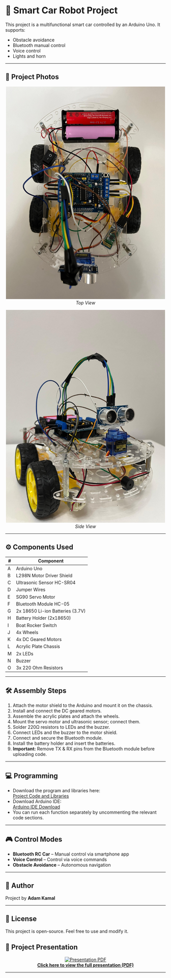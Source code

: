 # 🚗 Smart Car Robot Project

This project is a multifunctional smart car controlled by an Arduino Uno. It supports:
- Obstacle avoidance
- Bluetooth manual control
- Voice control
- Lights and horn

---

## 📸 Project Photos

<p align="center">
  <img src="images/smart_car_top_view.jpeg" alt="Smart Car Top View" width="500">
  <br><em>Top View</em>
</p>

<p align="center">
  <img src="images/smart_car_side_view.jpeg" alt="Smart Car Side View" width="500">
  <br><em>Side View</em>
</p>

---

## ⚙️ Components Used

| # | Component                            |
|---|---------------------------------------|
| A | Arduino Uno                          |
| B | L298N Motor Driver Shield            |
| C | Ultrasonic Sensor HC-SR04            |
| D | Jumper Wires                         |
| E | SG90 Servo Motor                     |
| F | Bluetooth Module HC-05               |
| G | 2x 18650 Li-ion Batteries (3.7V)     |
| H | Battery Holder (2x18650)             |
| I | Boat Rocker Switch                   |
| J | 4x Wheels                            |
| K | 4x DC Geared Motors                  |
| L | Acrylic Plate Chassis                |
| M | 2x LEDs                               |
| N | Buzzer                               |
| O | 3x 220 Ohm Resistors                 |

---

## 🛠️ Assembly Steps

1. Attach the motor shield to the Arduino and mount it on the chassis.
2. Install and connect the DC geared motors.
3. Assemble the acrylic plates and attach the wheels.
4. Mount the servo motor and ultrasonic sensor; connect them.
5. Solder 220Ω resistors to LEDs and the buzzer.
6. Connect LEDs and the buzzer to the motor shield.
7. Connect and secure the Bluetooth module.
8. Install the battery holder and insert the batteries.
9. **Important:** Remove TX & RX pins from the Bluetooth module before uploading code.

---

## 💻 Programming

- Download the program and libraries here:  
  [Project Code and Libraries](https://drive.google.com/drive/folders/1jyLItCMqog7aEtQauIE6jvyHFuKo8V9M?usp=sharing)
- Download Arduino IDE:  
  [Arduino IDE Download](https://support.arduino.cc/hc/en-us/articles/360019833020-Download-and-install-Arduino-IDE)
- You can run each function separately by uncommenting the relevant code sections.

---

## 🎮 Control Modes

- **Bluetooth RC Car** – Manual control via smartphone app
- **Voice Control** – Control via voice commands
- **Obstacle Avoidance** – Autonomous navigation

---

## 👤 Author

Project by **Adam Kamal**

---

## 📝 License

This project is open-source. Feel free to use and modify it.

## 📄 Project Presentation

<p align="center">
  <a href="./Smart_car.pdf">
    <img src="images/smart_car_presentation_cover.png" alt="Presentation PDF" width="400">
  </a>
  <br>
  <a href="./Smart_car.pdf"><strong>Click here to view the full presentation (PDF)</strong></a>
</p>

---
